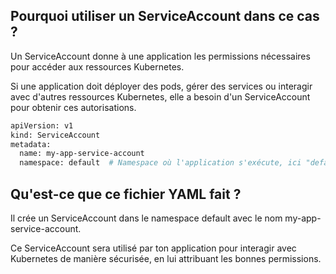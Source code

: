 ## Pourquoi utiliser un ServiceAccount dans ce cas ?

Un ServiceAccount donne à une application les permissions nécessaires pour accéder aux ressources Kubernetes.

Si une application doit déployer des pods, gérer des services ou interagir avec d'autres ressources Kubernetes, elle a besoin d'un ServiceAccount pour obtenir ces autorisations.

````bash
apiVersion: v1
kind: ServiceAccount
metadata:
  name: my-app-service-account  
  namespace: default  # Namespace où l'application s'exécute, ici "default"

````


## Qu'est-ce que ce fichier YAML fait ?

Il crée un ServiceAccount dans le namespace default avec le nom my-app-service-account.

Ce ServiceAccount sera utilisé par ton application pour interagir avec Kubernetes de manière sécurisée, en lui attribuant les bonnes permissions.
